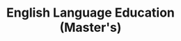 ---
slugId: inggris-dik-s2
lang: en
title: "English Language Education (Master's)"
menu:
  - id: "profile"
    label: "About the Program"
  - id: "visi-plo-s2"
    label: "Vision & PLO"
  - id: "curriculum"
    label: "Curriculum"
    external: "https://kurikulum.upi.edu/struktur/prodi/P076"
  - id: "accreditation"
    label: "Accreditation"
  - id: "faculty-members"
    label: "Faculty Members"
  - id: "academic-development"
    label: "Academic Development"
  - id: "facilities"
    label: "Facilities"
  - id: "admissions"
    label: "Admission / Enrollment"
    external: "https://pmb.upi.edu/"

sections:
  visi-plo-s2:
    title: "Vision and PLO – English Language Education (Master’s Program)"
    content: |
      <section class="bg-white dark:bg-gray-900 pt-10 md:pt-10 pb-12 md:pb-24 px-0">
        <div class="max-w-6xl mx-auto px-4">

          <!-- Institutional Vision (umbrella for Bachelor's–Master's–Doctoral) -->
          <h2 class="text-xl font-semibold text-purple-800 dark:text-purple-300 mb-2">Institutional Vision</h2>
          <p class="text-gray-700 dark:text-gray-300 mb-8">
            To become a leading and outstanding bachelor, master's and doctoral study program in the world with cutting-edge theories and innovative practices in English language education in line with the demands of contemporary society by 2040.
          </p>

          <!-- Disciplinary Vision for Master's -->
          <h2 class="text-xl font-semibold text-purple-800 dark:text-purple-300 mb-2">Disciplinary Vision (Master's)</h2>
          <p class="text-gray-700 dark:text-gray-300 mb-8">
            To organize a leading and innovative master’s  English language education study through three pillars of higher education with functional and cutting-edge theories and practices in linguistics, pedagogy, and technology in line with the demands of the society.
          </p>

          <!-- Program Learning Outcomes (PLO) Master's -->
          <h2 class="text-xl font-semibold text-purple-800 dark:text-purple-300 mb-4">Program Learning Outcomes (Master's)</h2>
          <ol class="list-decimal pl-6 text-gray-700 dark:text-gray-300 space-y-2">

            <li>Make use of theoretical and practical knowledge and skills in English as a Foreign Language education in academic and professional contexts (with the reference to level B2 of CEFR) with other relevant supportive knowledge.</li>
                <li>Analyse lesson planning, teaching practice and evaluation in EFL education contexts using an appropriate analysis framework based on functional and cutting-edge theories and practices of linguistics, pedagogy and appropriate technology and resources.</li>
                <li>Apply morals, ethics, and university core values to uphold and maintain academic and social relations.</li>
                <li>Demonstrate 21st century skills, especially regarding creativity, collaboration, communication, and critical thinking in multidisciplinary skills and multi socio-cultural contexts.</li>
                <li>Perform continuous self-development in improving professional performance quality.</li>
                <li>Perform research projects to contribute to the development and enhancement of EFL education, aligned with functional and cutting-edge theories and practices of linguistics, pedagogy, and technology.</li>
          </ol>

        </div>
      </section>

  profile:
    title: About the English Language Education Master’s Program
    content: |
      <section class="bg-white dark:bg-gray-900 pt-10 md:pt-10 pb-12 md:pb-24 px-0">
        <div class="max-w-6xl mx-auto px-4">

          <h2 class="text-xl font-semibold text-purple-800 dark:text-purple-300 mb-2">History</h2><br>
          <div class="relative border-l-2 border-purple-300 dark:border-purple-600 pl-14 space-y-10 mb-6">

            <div class="relative">
              <div class="absolute w-4 h-4 bg-purple-600 rounded-full -left-6 top-1.5"></div>
              <h3 class="text-base font-semibold text-purple-800 dark:text-purple-300">June 1, 1998: Program Establishment</h3>
              <p class="text-gray-700 dark:text-gray-300 mt-1">The Master’s Program in English Language Education (PPBING) was established based on DIKTI Decree No.160/DIKTI/Kep/1998 signed by Director General of Higher Education Bambang Soehendro.</p>
            </div>

            <div class="relative">
              <div class="absolute w-4 h-4 bg-purple-600 rounded-full -left-6 top-1.5"></div>
              <h3 class="text-base font-semibold text-purple-800 dark:text-purple-300">May 9, 2016: Operational Permit</h3>
              <p class="text-gray-700 dark:text-gray-300 mt-1">The operational permit was granted by the Rector of UPI through Decree Number 4114/UN40/PI/20016 signed by Prof. H. Furqon, M.A., Ph.D.</p>
            </div>

            <div class="relative">
              <div class="absolute w-4 h-4 bg-purple-600 rounded-full -left-6 top-1.5"></div>
              <h3 class="text-base font-semibold text-purple-800 dark:text-purple-300">August 10, 2006 – August 10, 2011</h3>
              <p class="text-gray-700 dark:text-gray-300 mt-1">Accredited B (Good) by BAN-PT.</p>
            </div>

            <div class="relative">
              <div class="absolute w-4 h-4 bg-purple-600 rounded-full -left-6 top-1.5"></div>
              <h3 class="text-base font-semibold text-purple-800 dark:text-purple-300">January 10, 2013 – January 10, 2018</h3>
              <p class="text-gray-700 dark:text-gray-300 mt-1">Accredited A (Excellent).</p>
            </div>

            <div class="relative">
              <div class="absolute w-4 h-4 bg-purple-600 rounded-full -left-6 top-1.5"></div>
              <h3 class="text-base font-semibold text-purple-800 dark:text-purple-300">April 3, 2013 – April 3, 2023</h3>
              <p class="text-gray-700 dark:text-gray-300 mt-1">Received an A accreditation from BAN-PT.</p>
            </div>

            <div class="relative">
              <div class="absolute w-4 h-4 bg-purple-600 rounded-full -left-6 top-1.5"></div>
              <h3 class="text-base font-semibold text-purple-800 dark:text-purple-300">April 4, 2018</h3>
              <p class="text-gray-700 dark:text-gray-300 mt-1">The program received an A accreditation based on Decree No. 959/SK/BAN-PT/Akred/M/IV/2018.</p>
            </div>

          </div>

          <p class="text-gray-700 dark:text-gray-300 mb-10">
            The Master’s Program (PPBING) specializes in preparing teacher educators, education experts, researchers, program developers, and education analysts in English Language Education. Its alumni are spread across various sectors both domestically and abroad. To improve quality and networking, the program actively collaborates with national and international associations such as ASPBI, TEFLIN, ASIATEFL, International TEFL, and TESOL, as well as higher education institutions in Australia, the United States, New Zealand, and ASEAN countries through scholarship schemes, FLTA, visiting scholar programs, joint seminars, and joint publications.
          </p>

          <h2 class="text-xl font-semibold text-purple-800 dark:text-purple-300 mb-2">Program Leadership Profile</h2>
          <ul class="list-disc pl-6 text-gray-700 dark:text-gray-300 mb-6 space-y-4">
            <li>
              <strong>Prof. Emi Emilia, M.Ed., Ph.D.</strong><br>
              <em>Position:</em> Head of English Language Education Program<br>
              <em>Expertise:</em> Systemic Functional Linguistics, Writing for Academic Purposes, EFL Curriculum Analysis, Grammar (Advanced)
            </li>
            <li>
              <strong>Dr. Rojab Siti Rodiyah, M.Ed.</strong><br>
              <em>Position:</em> Secretary of the English Language Education Program<br>
              <em>Expertise:</em> Grammar: Basic and Advanced, Writing in Professional Contexts, Intercultural Communication
            </li>
          </ul>

          <h2 class="text-xl font-semibold text-purple-800 dark:text-purple-300 mb-2">Program Contact</h2>
          <p class="text-gray-700 dark:text-gray-300 mb-6">
            English Language Education Program<br>
            School of Postgraduate Studies – Universitas Pendidikan Indonesia<br>
            Jl. Setiabudhi No 229<br>
            Postal Code 40154 Bandung City<br>
            Instagram: <a href="https://instagram.com/englishedu_upi" class="text-purple-700 dark:text-purple-300 hover:underline">@englishedu_upi</a>
          </p>

        </div>
      </section>

  accreditation:
    title: "Accreditation – English Language Education (Master’s Program)"
    content: |
      <section class="bg-white dark:bg-gray-900 pt-10 md:pt-10 pb-12 md:pb-24 px-0">

        <div class="max-w-6xl mx-auto">

          <!-- National Accreditation (BAN-PT) -->
          <details class="mb-6 border border-gray-300 dark:border-gray-700 rounded-lg overflow-hidden">
            <summary class="cursor-pointer px-4 py-3 bg-gray-100 dark:bg-gray-800 text-gray-800 dark:text-white font-medium hover:bg-gray-200 dark:hover:bg-gray-700">
              National Accreditation (BAN-PT)
            </summary>
            <div class="px-4 py-4 text-gray-700 dark:text-gray-300">
              <p class="mb-4">
                Based on <strong>BAN-PT Decree No. 10512/SK/BAN-PT/Akred-Intl/M/VIII/2021</strong>, the Master’s Program in English Language Education at Universitas Pendidikan Indonesia, Bandung, received a rating of <strong>Accreditation: Excellent</strong>.
              </p>
              <p class="mb-4">
                This accreditation certificate is valid from <strong>31 August 2021</strong> to <strong>31 August 2026</strong>.
              </p>
              <img src="/images/akreditasi/inggris-s2/banpt.webp" alt="BAN-PT Accreditation Certificate for Master's Program" class="w-full rounded-lg">
            </div>
          </details>

          <!-- International Accreditation (AQAS) -->
          <details class="border border-gray-300 dark:border-gray-700 rounded-lg overflow-hidden">
            <summary class="cursor-pointer px-4 py-3 bg-gray-100 dark:bg-gray-800 text-gray-800 dark:text-white font-medium hover:bg-gray-200 dark:hover:bg-gray-700">
              International Accreditation (AQAS)
            </summary>
            <div class="px-4 py-4 text-gray-700 dark:text-gray-300">
              <p class="mb-4">
                The <strong>English Language Education [Master of Education]</strong> program has received international accreditation from <strong>AQAS (Agency for Quality Assurance through Accreditation of Study Programs)</strong>.
              </p>
              <p class="mb-4">
                The accreditation was granted by the <strong>AQAS Standing Commission on 31 May 2021</strong> and is <strong>unconditional</strong> until <strong>30 September 2027</strong>.
              </p>
              <p class="mb-4">
                AQAS is an accreditation agency from Germany that follows the ESG (European Standards and Guidelines).
              </p>
              <img src="/images/akreditasi/inggris-s2/aqas.webp" alt="AQAS Accreditation Certificate for Master's Program" class="w-full rounded-lg">
            </div>
          </details>

        </div>
      </section>

  facilities:
    title: "Facilities at the Faculty of Language and Literature Education (FPBS UPI)"
    content: |
      <!-- Facilities Section -->
      <section class="bg-white dark:bg-gray-900 pt-10 md:pt-10 pb-12 md:pb-24 px-0">

        <div class="max-w-6xl mx-auto">

          <!-- FPBS Facilities -->
          <details open class="mb-6 border border-gray-300 dark:border-gray-700 rounded-lg overflow-hidden">
            <summary class="bg-gray-100 dark:bg-gray-800 px-4 py-3 cursor-pointer font-semibold text-gray-800 dark:text-white">
              Facilities at FPBS UPI
            </summary>
            <div class="px-4 py-4 text-gray-800 dark:text-gray-300">
              <p class="mb-4">
                A complete list of facilities within the Faculty of Language and Literature Education (FPBS) UPI is available via the link below.
              </p>
              <a href="/profil/fasilitas/index.html" class="inline-block bg-purple-700 hover:bg-purple-800 text-white px-5 py-2 rounded-lg transition" target="_blank">
                View FPBS Facilities
              </a>
            </div>
          </details>

          <!-- UPI Facilities -->
          <details class="border border-gray-300 dark:border-gray-700 rounded-lg overflow-hidden">
            <summary class="bg-gray-100 dark:bg-gray-800 px-4 py-3 cursor-pointer font-semibold text-gray-800 dark:text-white">
              General Facilities at UPI
            </summary>
            <div class="px-4 py-4 text-gray-800 dark:text-gray-300">
              <p class="mb-4">
                Beyond the faculty level, UPI also provides a variety of general supporting facilities for the entire academic community.
              </p>
              <a href="https://www.upi.edu/pendidikan/fasilitas" class="inline-block bg-purple-700 hover:bg-purple-800 text-white px-5 py-2 rounded-lg transition" target="_blank">
                View UPI Facilities
              </a>
            </div>
          </details>
        </div>
      </section>

  faculty-members:
      title: "Faculty Members of English Language Education (Master’s Program)"
      content: |
          <section class="bg-white dark:bg-gray-900 pt-10 md:pt-10 pb-12 md:pb-24 px-0">
            <div class="max-w-6xl mx-auto text-center">
              <div class="dosen-gallery grid grid-cols-2 sm:grid-cols-4 gap-4">

                <!-- Prof. Fuad Abdul Hamied, M.A., Ph.D. -->
                <div class="bg-white dark:bg-gray-800 rounded-lg shadow hover:shadow-2xl transition-shadow duration-300 ease-in-out text-center pb-4 px-2">
                  <a href="/images/dosen/inggris-dik-s2/fuad.webp" class="zoomable" data-pswp-width="800" data-pswp-height="1067">
                    <img src="/images/dosen/inggris-dik-s2/fuad.webp" alt="Fuad" class="w-full aspect-[3/4] object-cover object-top rounded-t-lg mb-2">
                  </a>
                  <h3 class="text-base font-semibold text-gray-900 dark:text-white mb-1">Prof. Fuad Abdul Hamied, M.A., Ph.D.</h3>
                  <p class="text-[#422367] dark:text-purple-300">Emeritus</p>
                  <div class="flex justify-center gap-4 text-sm mt-2">
                    <a href="https://scholar.google.co.id/citations?hl=id&user=Lj3RVdAAAAAJ" target="_blank" class="text-gray-600 dark:text-gray-300 hover:text-purple-600"><i class="fab fa-google"></i> Scholar</a>
                    <a href="https://sinta.kemdikbud.go.id/authors/profile/5978397" target="_blank" class="text-gray-600 dark:text-gray-300 hover:text-purple-600"><i class="fas fa-graduation-cap"></i> SINTA</a>
                  </div>
                </div>

                <!-- Prof. Ahmad Bukhori Muslim, S.Pd., M.Ed., Ph.D. -->
                <div class="bg-white dark:bg-gray-800 rounded-lg shadow hover:shadow-2xl transition-shadow duration-300 ease-in-out text-center pb-4 px-2">
                  <a href="/images/dosen/inggris-dik-s2/bukhori.webp" class="zoomable" data-pswp-width="800" data-pswp-height="1067">
                    <img src="/images/dosen/inggris-dik-s2/bukhori.webp" alt="Ahmad Bukhori" class="w-full aspect-[3/4] object-cover object-top rounded-t-lg mb-2">
                  </a>
                  <h3 class="text-base font-semibold text-gray-900 dark:text-white mb-1">Prof. Ahmad Bukhori Muslim, S.Pd., M.Ed., Ph.D.</h3>
                  <p class="text-[#422367] dark:text-purple-300">Professor</p>
                  <div class="flex justify-center gap-4 text-sm mt-2">
                    <a href="https://scholar.google.co.id/citations?hl=id&user=uKLft4AAAAAJ" target="_blank" class="text-gray-600 dark:text-gray-300 hover:text-purple-600"><i class="fab fa-google"></i> Scholar</a>
                    <a href="https://sinta.kemdikbud.go.id/authors/profile/5974554" target="_blank" class="text-gray-600 dark:text-gray-300 hover:text-purple-600"><i class="fas fa-graduation-cap"></i> SINTA</a>
                  </div>
                </div>

                <!-- Dr. Lulu Laela Amalia, S.S., M.Pd. -->
                <div class="bg-white dark:bg-gray-800 rounded-lg shadow hover:shadow-2xl transition-shadow duration-300 ease-in-out text-center pb-4 px-2">
                  <a href="/images/dosen/inggris-dik-s2/lulu.webp" class="zoomable" data-pswp-width="800" data-pswp-height="1067">
                    <img src="/images/dosen/inggris-dik-s2/lulu.webp" alt="Lulu Laela Amalia" class="w-full aspect-[3/4] object-cover object-top rounded-t-lg mb-2">
                  </a>
                  <h3 class="text-base font-semibold text-gray-900 dark:text-white mb-1">Dr. Lulu Laela Amalia, S.S., M.Pd.</h3>
                  <p class="text-[#422367] dark:text-purple-300">Associate Professor</p>
                  <div class="flex justify-center gap-4 text-sm mt-2">
                    <a href="https://scholar.google.com/citations?user=LsA4noYAAAAJ" target="_blank" class="text-gray-600 dark:text-gray-300 hover:text-purple-600"><i class="fab fa-google"></i> Scholar</a>
                    <a href="https://sinta.kemdikbud.go.id/authors/profile/5988724" target="_blank" class="text-gray-600 dark:text-gray-300 hover:text-purple-600"><i class="fas fa-graduation-cap"></i> SINTA</a>
                  </div>
                </div>

                <!-- Yanty Wirza, M.Pd., M.A., Ph.D. -->
                <div class="bg-white dark:bg-gray-800 rounded-lg shadow hover:shadow-2xl transition-shadow duration-300 ease-in-out text-center pb-4 px-2">
                  <a href="/images/dosen/inggris-dik-s2/yanty.webp" class="zoomable" data-pswp-width="800" data-pswp-height="1067">
                    <img src="/images/dosen/inggris-dik-s2/yanty.webp" alt="Yanty" class="w-full aspect-[3/4] object-cover object-top rounded-t-lg mb-2">
                  </a>
                  <h3 class="text-base font-semibold text-gray-900 dark:text-white mb-1">Yanty Wirza, M.Pd., M.A., Ph.D.</h3>
                  <p class="text-[#422367] dark:text-purple-300">Assistant Professor</p>
                  <div class="flex justify-center gap-4 text-sm mt-2">
                    <a href="https://scholar.google.co.id/citations?hl=id&user=nZcioNYAAAAJ" target="_blank" class="text-gray-600 dark:text-gray-300 hover:text-purple-600"><i class="fab fa-google"></i> Scholar</a>
                    <a href="https://sinta.kemdikbud.go.id/authors/profile/6658778" target="_blank" class="text-gray-600 dark:text-gray-300 hover:text-purple-600"><i class="fas fa-graduation-cap"></i> SINTA</a>
                  </div>
                </div>


                <!-- Dr. Rojab Siti Rodiyah, M.Ed. -->
                <div class="bg-white dark:bg-gray-800 rounded-lg shadow hover:shadow-2xl transition-shadow duration-300 ease-in-out text-center pb-4 px-2">
                  <a href="/images/dosen/inggris-dik-s2/rojaab.webp" class="zoomable" data-pswp-width="800" data-pswp-height="1067">
                    <img src="/images/dosen/inggris-dik-s2/rojaab.webp" alt="Rojab" class="w-full aspect-[3/4] object-cover object-top rounded-t-lg mb-2">
                  </a>
                  <h3 class="text-base font-semibold text-gray-900 dark:text-white mb-1">Dr. Rojab Siti Rodiyah, M.Ed.</h3>
                  <p class="text-[#422367] dark:text-purple-300">Assistant Professor</p>
                  <div class="flex justify-center gap-4 text-sm mt-2">
                    <a href="https://scholar.google.co.id/citations?hl=id&user=MK0kgVcAAAAJ" target="_blank" class="text-gray-600 dark:text-gray-300 hover:text-purple-600"><i class="fab fa-google"></i> Scholar</a>
                    <a href="https://sinta.kemdikbud.go.id/authors/profile/5978990" target="_blank" class="text-gray-600 dark:text-gray-300 hover:text-purple-600"><i class="fas fa-graduation-cap"></i> SINTA</a>
                  </div>
                </div>

              </div>
            </div>
          </section>

  academic-development:
    title: "Academic Development"
    content: |
      <section class="bg-white dark:bg-gray-900 pt-10 md:pt-10 pb-12 md:pb-24 px-4">

        <div class="max-w-6xl mx-auto">

          <!-- Toggle: Research on Teaching Innovation -->
          <details class="mb-6 border border-gray-300 dark:border-gray-700 rounded-lg overflow-hidden">
            <summary class="bg-gray-100 dark:bg-gray-800 px-4 py-3 cursor-pointer font-semibold text-gray-800 dark:text-white hover:bg-gray-200 dark:hover:bg-gray-700">
              Teaching Innovation Research (2024–2025)
            </summary>
            <div class="px-4 py-6 text-gray-700 dark:text-gray-300 space-y-6">

              <div class="bg-gray-50 dark:bg-gray-800 rounded-lg shadow p-5">
                <h3 class="font-semibold text-lg text-gray-900 dark:text-white mb-2">Prof. Dr. Didi Sukyadi, M.A.</h3>
                <p>Exploring the affordances of tablet semiotics in translation classes for preservice teachers.</p>
              </div>

              <div class="bg-gray-50 dark:bg-gray-800 rounded-lg shadow p-5">
                <h3 class="font-semibold text-lg text-gray-900 dark:text-white mb-2">Prof. Emi Emilia, M.Ed., Ph.D.</h3>
                <p>Enhancing students’ contextual awareness in interpreting classes using computer-assisted interpreting tools through a genre-based approach.</p>
              </div>

              <div class="bg-gray-50 dark:bg-gray-800 rounded-lg shadow p-5">
                <h3 class="font-semibold text-lg text-gray-900 dark:text-white mb-2">Dr. Fazri Nur Yusuf, M.Pd.</h3>
                <p>Accelerating assessment literacy for preservice English teachers through dialogic reflection in deep learning contexts: A study in secondary schools in Sleman Regency, DIY.</p>
              </div>

              <div class="bg-gray-50 dark:bg-gray-800 rounded-lg shadow p-5">
                <h3 class="font-semibold text-lg text-gray-900 dark:text-white mb-2">Ika Lestari Damayanti, M.A., Ph.D.</h3>
                <p>Using DeepSeek generative AI in content-based English language learning (Content-Language Integrated Learning) in bilingual classrooms.</p>
              </div>

              <div class="bg-gray-50 dark:bg-gray-800 rounded-lg shadow p-5">
                <h3 class="font-semibold text-lg text-gray-900 dark:text-white mb-2">Dr. Lulu Laela Amalia, S.S., M.Pd.</h3>
                <p>English teachers’ reflections on the use of metalanguage in EFL teaching in Indonesia.</p>
              </div>

              <div class="bg-gray-50 dark:bg-gray-800 rounded-lg shadow p-5">
                <h3 class="font-semibold text-lg text-gray-900 dark:text-white mb-2">Annisa Rahmadani, S.Pd., M.A.</h3>
                <p>The use of translanguaging strategies in Speaking for Academic Purposes courses in higher education.</p>
              </div>

              <div class="bg-gray-50 dark:bg-gray-800 rounded-lg shadow p-5">
                <h3 class="font-semibold text-lg text-gray-900 dark:text-white mb-2">Drs. Deddy Suryana, M.A.</h3>
                <p>The influence of English communication skills on the economic activities of street vendors in the Tangkuban Perahu tourist area, West Java (2025–2025).</p>
              </div>

              <div class="bg-gray-50 dark:bg-gray-800 rounded-lg shadow p-5">
                <h3 class="font-semibold text-lg text-gray-900 dark:text-white mb-2">Suharno, M.Pd.</h3>
                <p>Needs analysis of English teaching materials for members of the Indonesian National Police (POLRI) Public Relations Division at Subang Police Department.</p>
              </div>

            </div>
          </details>

          <!-- Toggle: Community Service - Field-Based PkM -->
          <details class="mb-6 border border-gray-300 dark:border-gray-700 rounded-lg overflow-hidden">
            <summary class="bg-gray-100 dark:bg-gray-800 px-4 py-3 cursor-pointer font-semibold text-gray-800 dark:text-white hover:bg-gray-200 dark:hover:bg-gray-700">
              Community Service (Field-Based PkM) 2024–2025
            </summary>
            <div class="px-4 py-6 text-gray-700 dark:text-gray-300 space-y-6">

              <div class="bg-gray-50 dark:bg-gray-800 rounded-lg shadow p-5">
                <h3 class="font-semibold text-lg text-gray-900 dark:text-white mb-2">Dr. Fazri Nur Yusuf, M.Pd.</h3>
                <p>Training in dialogic-reflection models to accelerate assessment literacy in deep learning for English teachers in Klaten Regency, Special Region of Yogyakarta.</p>
              </div>

              <div class="bg-gray-50 dark:bg-gray-800 rounded-lg shadow p-5">
                <h3 class="font-semibold text-lg text-gray-900 dark:text-white mb-2">Dr. Finita Dewi, S.S., M.A.</h3>
                <p>Integrating deep learning and technology in language teacher education.</p>
              </div>

              <div class="bg-gray-50 dark:bg-gray-800 rounded-lg shadow p-5">
                <h3 class="font-semibold text-lg text-gray-900 dark:text-white mb-2">Gin Gin Gustine, M.Pd., Ph.D.</h3>
                <p>Enhancing knowledge and teaching skills of senior high school English teachers in deep learning approaches in the Special Region of Yogyakarta.</p>
              </div>

              <div class="bg-gray-50 dark:bg-gray-800 rounded-lg shadow p-5">
                <h3 class="font-semibold text-lg text-gray-900 dark:text-white mb-2">Dr. Iyen Nurlaelawati, M.Pd.</h3>
                <p>Mentoring junior high school English teachers in the Special Region of Yogyakarta to adapt deep learning-based materials.</p>
              </div>

              <div class="bg-gray-50 dark:bg-gray-800 rounded-lg shadow p-5">
                <h3 class="font-semibold text-lg text-gray-900 dark:text-white mb-2">Dr. Muhammad Handi Gunawan, M.Pd.</h3>
                <p>Training on Technological Pedagogical and Content Knowledge (TPACK) for English teachers.</p>
              </div>

              <div class="bg-gray-50 dark:bg-gray-800 rounded-lg shadow p-5">
                <h3 class="font-semibold text-lg text-gray-900 dark:text-white mb-2">Prof. Dr. Sri Setyarini, M.A.Ling.</h3>
                <p>IHT: HOTS in Deep Learning for English teachers in Klaten Regency—an initiative to strengthen 21st-century professional competencies.</p>
              </div>

            </div>
          </details>

          <!-- Toggle: International Collaborative Research / RKLI -->
          <details class="mb-6 border border-gray-300 dark:border-gray-700 rounded-lg overflow-hidden">
            <summary class="bg-gray-100 dark:bg-gray-800 px-4 py-3 cursor-pointer font-semibold text-gray-800 dark:text-white hover:bg-gray-200 dark:hover:bg-gray-700">
              International Research / Indonesian LPTK Collaborative Research (RKLI) 2024–2025
            </summary>
            <div class="px-4 py-6 text-gray-700 dark:text-gray-300 space-y-6">

              <div class="bg-gray-50 dark:bg-gray-800 rounded-lg shadow p-5">
                <h3 class="font-semibold text-lg text-gray-900 dark:text-white mb-2">Ahmad Bukhori Muslim, M.Ed., Ph.D.</h3>
                <p>Intercultural communicative competence (ICC) in English language teaching to promote tourism: Comparing students' attitudes in Indonesia and Uzbekistan.</p>
              </div>

              <div class="bg-gray-50 dark:bg-gray-800 rounded-lg shadow p-5">
                <h3 class="font-semibold text-lg text-gray-900 dark:text-white mb-2">Gin Gin Gustine, M.Pd., Ph.D.</h3>
                <p>Enhancing preservice teachers' knowledge and skills in sustainability through the Education for Sustainable Development (ESD) model in Indonesia and Japan.</p>
              </div>

              <div class="bg-gray-50 dark:bg-gray-800 rounded-lg shadow p-5">
                <h3 class="font-semibold text-lg text-gray-900 dark:text-white mb-2">Ari Arifin D., S.Pd., M.Ed., Ph.D.</h3>
                <p>Exploring IDLE (Informal Digital Learning of English) activities that students undertake outside formal contexts.</p>
              </div>

              <div class="bg-gray-50 dark:bg-gray-800 rounded-lg shadow p-5">
                <h3 class="font-semibold text-lg text-gray-900 dark:text-white mb-2">Pupung Purnawarman, M.Sc.Ed., Ph.D.</h3>
                <p>HOTS in multiliteracy pedagogy: An ESP learning model to strengthen students’ critical digital literacy skills in English programs.</p>
              </div>

              <div class="bg-gray-50 dark:bg-gray-800 rounded-lg shadow p-5">
                <h3 class="font-semibold text-lg text-gray-900 dark:text-white mb-2">Prof. Dr. Hj. Nenden Sri Lengkanawati, M.Pd.</h3>
                <p>Integrating artificial intelligence in academic writing: A qualitative study on postgraduate students’ use of generative AI.</p>
              </div>

              <div class="bg-gray-50 dark:bg-gray-800 rounded-lg shadow p-5">
                <h3 class="font-semibold text-lg text-gray-900 dark:text-white mb-2">Prof. Dr. Sri Setyarini, M.A.Ling.</h3>
                <p>Applying HOTS in multiliteracy pedagogy: A breakthrough model to strengthen students’ mental health literacy.</p>
              </div>

              <div class="bg-gray-50 dark:bg-gray-800 rounded-lg shadow p-5">
                <h3 class="font-semibold text-lg text-gray-900 dark:text-white mb-2">Prof. Hj. Emi Emilia, M.A., Ph.D.</h3>
                <p>Investigating the implementation and development of text-based English language teaching over the last two decades and AI integration in senior high schools in West Java.</p>
              </div>

            </div>
          </details>

          <!-- Toggle: Additional Community Service -->
          <details class="mb-6 border border-gray-300 dark:border-gray-700 rounded-lg overflow-hidden">
            <summary class="bg-gray-100 dark:bg-gray-800 px-4 py-3 cursor-pointer font-semibold text-gray-800 dark:text-white hover:bg-gray-200 dark:hover:bg-gray-700">
              Community Service (Additional) 2024–2025
            </summary>
            <div class="px-4 py-6 text-gray-700 dark:text-gray-300 space-y-6">

              <div class="bg-gray-50 dark:bg-gray-800 rounded-lg shadow p-5">
                <h3 class="font-semibold text-lg text-gray-900 dark:text-white mb-2">Drs. Deddy Suryana, M.A.</h3>
                <p>Training in English language competence for tourism police officers in Subang Regency.</p>
              </div>

              <div class="bg-gray-50 dark:bg-gray-800 rounded-lg shadow p-5">
                <h3 class="font-semibold text-lg text-gray-900 dark:text-white mb-2">Ika Lestari Damayanti, S.Pd., M.A., Ph.D.</h3>
                <p>Developing a technology-based multiliteracy ecosystem through collaboration among parents, teachers, and communities.</p>
              </div>

            </div>
          </details>

        </div>
      </section>
---